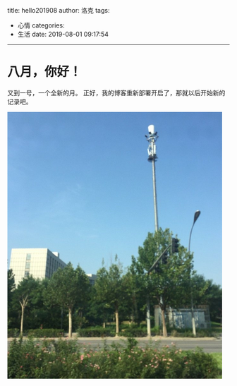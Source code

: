 title: hello201908
author: 洛克
tags:
  - 心情
categories:
  - 生活
date: 2019-08-01 09:17:54
---
# 八月，你好！
又到一号，一个全新的月。
正好，我的博客重新部署开启了，那就以后开始新的记录吧。

![upload successful](hello201908/20190801-1.png)